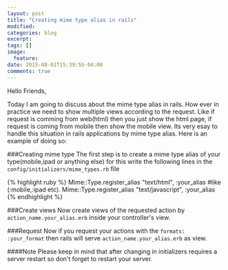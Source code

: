 ```yaml
---
layout: post
title: "Creating mime type alias in rails"
modified:
categories: blog
excerpt:
tags: []
image:
  feature:
date: 2015-08-01T15:39:55-04:00
comments: true
---
```


Hello Friends,

Today I am going to discuss about the mime type alias in rails. How ever in practice we need to show
multiple views according to the request. Like if request is comming from web(html) then you just show
the html page, if request is coming from mobile then show the mobile view. Its very esay to handle this
situation in rails applications by mime type alias. Here is an example of doing so:

###Creating mime type
The first step is to create a mime type alias of your type(mobile,ipad or anything else) for this
write the following lines in the ```config/initializers/mime_types.rb``` file

{% highlight ruby %}
Mime::Type.register_alias "text/html", :your_alias #like (:mobile,:ipad etc).
Mime::Type.register_alias "text/javascript", :your_alias
{% endhighlight %}


###Create views
Now create views of the requested action by ```action_name.your_alias.erb``` inside your controller's view.

###Request
Now if you request your actions with the ```formats: :your_format``` then rails will serve ```action_name.your_alias.erb```
as view.

####Note
Please keep in mind that after changing in initializers requires a server restart so don't forget to restart your server.
